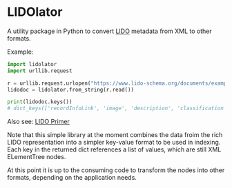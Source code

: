 # LIDOlator

A utility package in Python to convert [LIDO](https://lido-schema.org/) metadata from XML to other formats.

Example:

```python
import lidolator
import urllib.request

r = urllib.request.urlopen("https://www.lido-schema.org/documents/examples/LIDO-v1.1-Example_FMobj00154983-LaPrimavera.xml")
lidodoc = lidolator.from_string(r.read())

print(lidodoc.keys())
# dict_keys(['recordInfoLink', 'image', 'description', 'classification', 'title', 'legalBody', 'relatedNote', 'actor', 'displayDate', 'earliestDate', 'latestDate', 'recordID'])
```

Also see: [LIDO Primer](https://lido-schema.org/documents/primer/latest/lido-primer.html)

Note that this simple library at the moment combines the data froim the rich LIDO representation into a simpler key-value format to be used in indexing. Each key in the returned dict references a list of values, which are still XML ELementTree nodes.

At this point it is up to the consuming code to transform the nodes into other formats, depending on the application needs.
